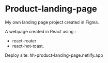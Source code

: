 # Product-landing-page

My own landing page project created in Figma.

A webpage created in React using :

-   react-router
-   react-hot-toast.

Deploy site: hh-product-landing-page.netlify.app
